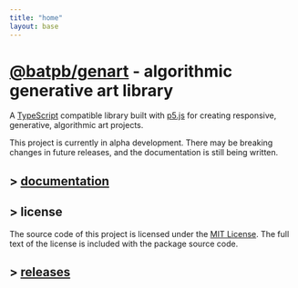 ```yaml
---
title: "home"
layout: base
---
```


# [@batpb/genart](https://www.npmjs.com/package/@batpb/genart) - algorithmic generative art library

A
[TypeScript](https://www.typescriptlang.org/)
compatible library built with
[p5.js](https://p5js.org/)
for creating responsive, generative, algorithmic art projects.

This project is currently in alpha development.
There may be breaking changes in future releases, and the documentation is still being written.

## > [documentation](./doc/index.html)

## > license

The source code of this project is licensed under the
[MIT License](https://opensource.org/license/mit).
The full text of the license is included with the package source code.

## > [releases](./releases.md)
